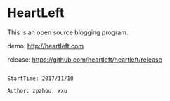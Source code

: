# HeartLeft

This is an open source blogging program.

demo: http://heartleft.com

release: https://github.com/heartleft/heartleft/release



                                                                                StartTime: 2017/11/10
                                                                                Author: zpzhou, xxu
